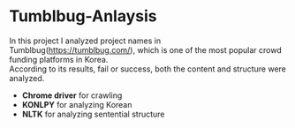 # Tumblbug-Anlaysis
In this project I analyzed project names in Tumblbug(https://tumblbug.com/), which is one of the most popular crowd funding platforms in Korea.
<br>
According to its results, fail or success, both the content and structure were analyzed. 
<br>
* <b>Chrome driver</b> for crawling 
* <b>KONLPY</b> for analyzing Korean
* <b>NLTK</b> for analyzing sentential structure 
